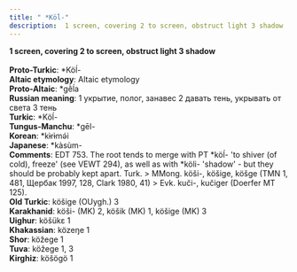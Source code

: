 ```yaml
---
title: " *Köĺ-"
description:  1 screen, covering 2 to screen, obstruct light 3 shadow
---
```

<strong> 1 screen, covering 2 to screen, obstruct light 3 shadow</strong><br><br>
<strong>Proto-Turkic</strong>:  *Köĺ-<br>
<strong>Altaic etymology</strong>:  Altaic etymology<br>
<strong> Proto-Altaic</strong>:  *gḕĺa<br>
<strong>Russian meaning</strong>:  1 укрытие, полог, занавес 2 давать тень, укрывать от света 3 тень<br>
<strong>Turkic</strong>:  *Köĺ-<br>
<strong>Tungus-Manchu</strong>:  *gēl-<br>
<strong>Korean</strong>:  *kɨ̀rɨ̀mǝ́i<br>
<strong>Japanese</strong>:  *kàsùm-<br>
<strong>Comments</strong>:  EDT 753. The root tends to merge with PT *köĺ- 'to shiver (of cold), freeze' (see VEWT 294), as well as with *köli- 'shadow' - but they should be probably kept apart. Turk. > MMong. köši-, köšige, köšge (TMN 1, 481, Щербак 1997, 128, Clark 1980, 41) > Evk. kuči-, kučiger (Doerfer MT 125).<br>
<strong>Old Turkic</strong>:  köšige (OUygh.) 3<br>
<strong>Karakhanid</strong>:  köši- (MK) 2, köšik (MK) 1, köšige (MK) 3<br>
<strong>Uighur</strong>:  köšükɛ 1<br>
<strong>Khakassian</strong>:  közeŋe 1<br>
<strong>Shor</strong>:  köžege 1<br>
<strong>Tuva</strong>:  köžege 1, 3<br>
<strong>Kirghiz</strong>:  köšögö 1<br>


